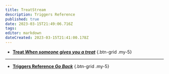 ```yaml
---
title: TreatStream
description: Triggers Reference
published: true
date: 2023-03-15T21:49:06.716Z
tags: 
editor: markdown
dateCreated: 2023-03-15T21:41:00.178Z
---
```


- [<i class="mdi mdi-food primary--text"></i> **Treat *When someone gives you a treat***](/Triggers/TreatStream/Treat)
{.btn-grid .my-5}

---

- [<i class="mdi mdi-chevron-left"></i>**Triggers Reference *Go Back***](/Triggers)
{.btn-grid .my-5}